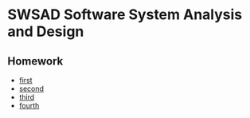# SWSAD Software System Analysis and Design
## Homework
  - [first](/swsad/first/firstHomework)
  - [second](/swsad/second/secondHomework)
  - [third](/swsad/third/thirdHomework)
  - [fourth](/swsad/fourth/fourthHomework)
